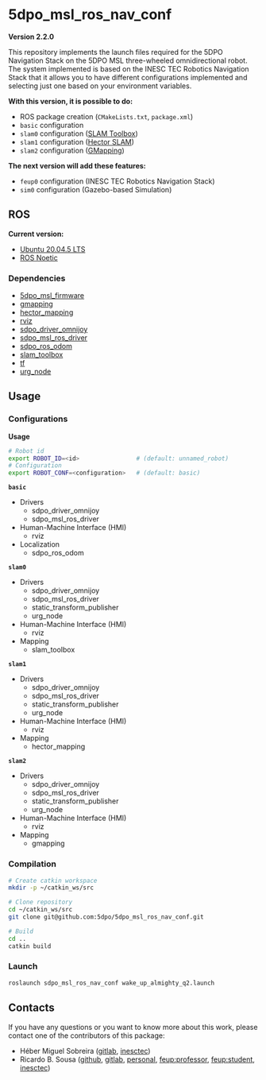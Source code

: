 # 5dpo_msl_ros_nav_conf

**Version 2.2.0**

This repository implements the launch files required for the 5DPO Navigation
Stack on the 5DPO MSL three-wheeled omnidirectional robot. The system
implemented is based on the INESC TEC Robotics Navigation Stack that it allows
you to have different configurations implemented and selecting just one based on
your environment variables.

**With this version, it is possible to do:**

- ROS package creation (`CMakeLists.txt`, `package.xml`)
- `basic` configuration
- `slam0` configuration ([SLAM Toolbox](https://wiki.ros.org/slam_toolbox))
- `slam1` configuration ([Hector SLAM](https://wiki.ros.org/hector_mapping))
- `slam2` configuration ([GMapping](https://wiki.ros.org/gmapping))

**The next version will add these features:**

- `feup0` configuration (INESC TEC Robotics Navigation Stack)
- `sim0` configuration (Gazebo-based Simulation)

## ROS

**Current version:**

- [Ubuntu 20.04.5 LTS](https://releases.ubuntu.com/focal/)
- [ROS Noetic](https://wiki.ros.org/noetic)

### Dependencies

- [5dpo_msl_firmware](https://github.com/5dpo/5dpo_msl_firmware)
- [gmapping](https://wiki.ros.org/gmapping)
- [hector_mapping](https://wiki.ros.org/hector_mapping)
- [rviz](https://wiki.ros.org/rviz)
- [sdpo_driver_omnijoy](https://github.com/5dpo/5dpo_driver_omnijoy)
- [sdpo_msl_ros_driver](https://github.com/5dpo/5dpo_msl_ros_driver)
- [sdpo_ros_odom](https://github.com/5dpo/5dpo_ros_odom)
- [slam_toolbox](https://wiki.ros.org/slam_toolbox)
- [tf](https://wiki.ros.org/tf)
- [urg_node](https://wiki.ros.org/urg_node)

## Usage

### Configurations

**Usage**

```sh
# Robot id
export ROBOT_ID=<id>                # (default: unnamed_robot)
# Configuration
export ROBOT_CONF=<configuration>   # (default: basic)
```

**`basic`**

- Drivers
  - sdpo_driver_omnijoy
  - sdpo_msl_ros_driver
- Human-Machine Interface (HMI)
  - rviz
- Localization
  - sdpo_ros_odom

**`slam0`**

- Drivers
  - sdpo_driver_omnijoy
  - sdpo_msl_ros_driver
  - static_transform_publisher
  - urg_node
- Human-Machine Interface (HMI)
  - rviz
- Mapping
  - slam_toolbox

**`slam1`**

- Drivers
  - sdpo_driver_omnijoy
  - sdpo_msl_ros_driver
  - static_transform_publisher
  - urg_node
- Human-Machine Interface (HMI)
  - rviz
- Mapping
  - hector_mapping

**`slam2`**

- Drivers
  - sdpo_driver_omnijoy
  - sdpo_msl_ros_driver
  - static_transform_publisher
  - urg_node
- Human-Machine Interface (HMI)
  - rviz
- Mapping
  - gmapping

### Compilation

```sh
# Create catkin workspace
mkdir -p ~/catkin_ws/src

# Clone repository
cd ~/catkin_ws/src
git clone git@github.com:5dpo/5dpo_msl_ros_nav_conf.git

# Build
cd ..
catkin build
```

### Launch

```sh
roslaunch sdpo_msl_ros_nav_conf wake_up_almighty_q2.launch
```

## Contacts

If you have any questions or you want to know more about this work, please
contact one of the contributors of this package:

- Héber Miguel Sobreira ([gitlab](https://gitlab.inesctec.pt/heber.m.sobreira),
  [inesctec](mailto:heber.m.sobreira@inesctec.pt))
- Ricardo B. Sousa ([github](https://github.com/sousarbarb/),
  [gitlab](https://gitlab.com/sousarbarb/),
  [personal](mailto:sousa.ricardob@outlook.com),
  [feup:professor](mailto:rbs@fe.up.pt),
  [feup:student](mailto:up201503004@edu.fe.up.pt),
  [inesctec](mailto:ricardo.b.sousa@inesctec.pt))
